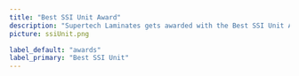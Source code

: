 ```yaml
---
title: "Best SSI Unit Award"
description: "Supertech Laminates gets awarded with the Best SSI Unit Award by the Government of Uttar Pradesh"
picture: ssiUnit.png

label_default: "awards"
label_primary: "Best SSI Unit"
---
```

